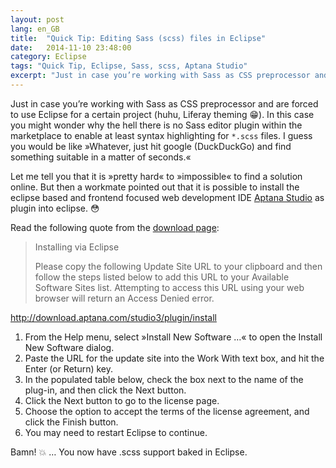 ```yaml
---
layout: post
lang: en_GB
title:  "Quick Tip: Editing Sass (scss) files in Eclipse"
date:   2014-11-10 23:48:00
category: Eclipse
tags: "Quick Tip, Eclipse, Sass, scss, Aptana Studio"
excerpt: "Just in case you’re working with Sass as CSS preprocessor and are forced to use Eclipse for a certain project (huhu, Liferay theming). In this case you might wonder why the hell there is no Sass editor plugin within the marketplace to enable at least syntax highlighting for *.scss files. I guess you would be like »Whatever, just hit google (or DuckDuckGo) and find something suitable in a matter of seconds.«"
---
```


Just in case you’re working with Sass as CSS preprocessor and are forced to use Eclipse for a certain project (huhu, Liferay theming :grin:). In this case you might wonder why the hell there is no Sass editor plugin within the marketplace to enable at least syntax highlighting for `*.scss` files. I guess you would be like »Whatever, just hit google (DuckDuckGo) and find something suitable in a matter of seconds.«

Let me tell you that it is »pretty hard« to »impossible« to find a solution online. But then a workmate pointed out that it is possible to install the eclipse based and frontend focused web development IDE [Aptana Studio](http://aptana.com/) as plugin into eclipse. :flushed:

Read the following quote from the [download page](http://aptana.com/downloads/start):

> Installing via Eclipse
> 
> Please copy the following Update Site URL to your clipboard and then follow the steps listed below to add this URL to your Available Software Sites list. Attempting to access this URL using your web browser will return an Access Denied error.
> 
<http://download.aptana.com/studio3/plugin/install>  
>
1. From the Help menu, select »Install New Software …« to open the Install New Software dialog.  
2. Paste the URL for the update site into the Work With text box, and hit the Enter (or Return) key.  
3. In the populated table below, check the box next to the name of the plug-in, and then click the Next button.  
4. Click the Next button to go to the license page.
5. Choose the option to accept the terms of the license agreement, and click the Finish button.
6. You may need to restart Eclipse to continue.

Bamn! :boom: … You now have .scss support baked in Eclipse. 


